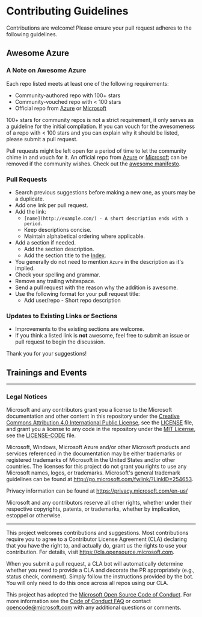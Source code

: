 # Contributing Guidelines

Contributions are welcome!
Please ensure your pull request adheres to the following guidelines.


## Awesome Azure

### A Note on Awesome Azure

Each repo listed meets at least one of the following requirements:

* Community-authored repo with 100+ stars
* Community-vouched repo with < 100 stars
* Official repo from [Azure](https://github.com/Azure) or [Microsoft](https://github.com/microsoft)

100+ stars for community repos is not a strict requirement, it only serves as a guideline for the initial compilation.  If you can vouch for the awesomeness of a repo with < 100 stars and you can explain why it should be listed, please submit a pull request.

Pull requests might be left open for a period of time to let the community chime in and vouch for it.  An official repo from [Azure](https://github.com/Azure) or [Microsoft](https://github.com/microsoft) can be removed if the community wishes.  Check out the [awesome manifesto](https://github.com/sindresorhus/awesome/blob/master/awesome.md).

### Pull Requests

* Search previous suggestions before making a new one, as yours may be a duplicate.
* Add one link per pull request.
* Add the link:
    * `[name](http://example.com/) - A short description ends with a period.`
    * Keep descriptions concise.
    * Maintain alphabetical ordering where applicable.
* Add a section if needed.
    * Add the section description.
    * Add the section title to the [Index](./README.md#index).
* You generally do not need to mention `Azure` in the description as it's implied.
* Check your spelling and grammar.
* Remove any trailing whitespace.
* Send a pull request with the reason why the addition is awesome.
* Use the following format for your pull request title:
    * Add user/repo - Short repo description

### Updates to Existing Links or Sections

* Improvements to the existing sections are welcome.
* If you think a listed link is **not** awesome, feel free to submit an issue or pull request to begin the discussion.

Thank you for your suggestions!


## Trainings and Events




--- 

### Legal Notices

Microsoft and any contributors grant you a license to the Microsoft documentation and other content
in this repository under the [Creative Commons Attribution 4.0 International Public License](https://creativecommons.org/licenses/by/4.0/legalcode),
see the [LICENSE](LICENSE) file, and grant you a license to any code in the repository under the [MIT License](https://opensource.org/licenses/MIT), see the
[LICENSE-CODE](LICENSE-CODE) file.

Microsoft, Windows, Microsoft Azure and/or other Microsoft products and services referenced in the documentation
may be either trademarks or registered trademarks of Microsoft in the United States and/or other countries.
The licenses for this project do not grant you rights to use any Microsoft names, logos, or trademarks.
Microsoft's general trademark guidelines can be found at http://go.microsoft.com/fwlink/?LinkID=254653.

Privacy information can be found at https://privacy.microsoft.com/en-us/

Microsoft and any contributors reserve all other rights, whether under their respective copyrights, patents,
or trademarks, whether by implication, estoppel or otherwise.

---

This project welcomes contributions and suggestions.  Most contributions require you to agree to a
Contributor License Agreement (CLA) declaring that you have the right to, and actually do, grant us
the rights to use your contribution. For details, visit https://cla.opensource.microsoft.com.

When you submit a pull request, a CLA bot will automatically determine whether you need to provide
a CLA and decorate the PR appropriately (e.g., status check, comment). Simply follow the instructions
provided by the bot. You will only need to do this once across all repos using our CLA.

This project has adopted the [Microsoft Open Source Code of Conduct](https://opensource.microsoft.com/codeofconduct/).
For more information see the [Code of Conduct FAQ](https://opensource.microsoft.com/codeofconduct/faq/) or
contact [opencode@microsoft.com](mailto:opencode@microsoft.com) with any additional questions or comments.
